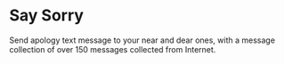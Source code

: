# Say Sorry

Send apology text message to your near and dear ones, with a message collection of over 150 messages collected from Internet.
